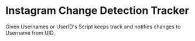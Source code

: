 # Instagram Change Detection Tracker
Given Usernames or UserID's Script keeps track and notifies changes to Username from UID.
